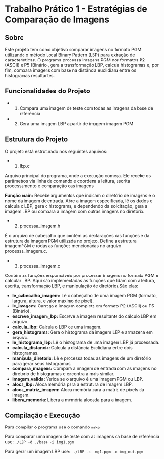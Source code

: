 # Trabalho Prático 1 - Estratégias de Comparação de Imagens

## Sobre
Este projeto tem como objetivo comparar imagens no formato PGM utilizando o método Local Binary Pattern (LBP) para extração de características. O programa processa imagens PGM nos formatos P2 (ASCII) e P5 (Binário), gera a transformação LBP, calcula histogramas e, por fim, compara imagens com base na distância euclidiana entre os histogramas resultantes.

## Funcionalidades do Projeto
* 1. Compara uma imagem de teste com todas as imagens da base de referência
* 2. Gera uma imagem LBP a partir de imagem imagem PGM

## Estrutura do Projeto
O projeto está estruturado nos seguintes arquivos:

* 1. lbp.c

Arquivo principal do programa, onde a execução começa. Ele recebe os parâmetros via linha de comando e coordena a leitura, escrita processamento e comparação das imagens.

**Função main:**
    Recebe argumentos que indicam o diretório de imagens e o nome da imagem de entrada.
    Abre a imagem especificada, lê os dados e calcula o LBP, gera o histograma, e dependendo da solicitação, gera a imagem LBP ou compara a imagem com outras imagens no diretório.

* 2.  processa_imagem.h

É o arquivo de cabeçalho que contém as declarações das funções e da estrutura da imagem PGM utilizada no projeto.
Define a estrutura imagemPGM e todas as funções mencionadas no arquivo processa_imagem.c.

* 3. processa_imagem.c

Contém as funções responsáveis por processar imagens no formato PGM e calcular LBP. Aqui são implementadas as funções que lidam com a leitura, escrita, transformação LBP, e manipulação de diretórios.São elas:

* **le_cabecalho_imagem:** Lê o cabeçalho de uma imagem PGM (formato, largura, altura, e valor máximo de pixel).
* **le_imagem:** Carrega a imagem completa em formato P2 (ASCII) ou P5 (Binário).
* **escreve_imagem_lbp:** Escreve a imagem resultante do cálculo LBP em arquivo.
* **calcula_lbp:** Calcula o LBP de uma imagem.
* **gera_histograma:** Gera o histograma da imagem LBP e armazena em arquivo.
* **le_histograma_lbp:** Lê o histograma de uma imagem LBP já processada.
* **calcula_distancia:** Calcula a distância Euclidiana entre dois histogramas.
* **manipula_diretorio:** Lê e processa todas as imagens de um diretório para gerar seus histogramas.
* **compara_imagens:** Compara a imagem de entrada com as imagens no diretório de histogramas e encontra a mais similar.
* **imagem_valida:** Verica se o arquivo é uma imagem PGM ou LBP.
* **aloca_lbp:** Aloca memória para a estrutura de imagem LBP.
* **aloca_matriz_imagem:** Aloca memória para a matriz de pixels da imagem.
* **libera_memoria:** Libera a memória alocada para a imagem.

## Compilação e Execução

Para compilar o programa use o comando `make`

Para comparar uma imagem de teste com as imagens da base de referência use:
` ./LBP -d ./base -i img1.pgm `

Para gerar um imagem LBP use:
` ./LBP -i img1.pgm -o img_out.pgm`
